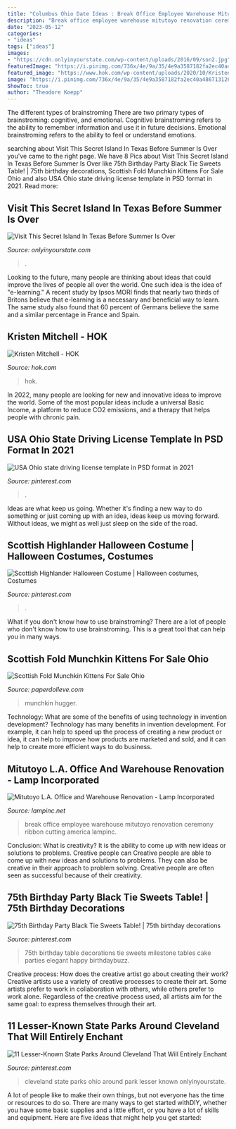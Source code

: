 ```yaml
---
title: "Columbus Ohio Date Ideas : Break Office Employee Warehouse Mitutoyo Renovation Ceremony Ribbon Cutting America Lampinc"
description: "Break office employee warehouse mitutoyo renovation ceremony ribbon cutting america lampinc"
date: "2023-05-12"
categories:
- "ideas"
tags: ["ideas"]
images:
- "https://cdn.onlyinyourstate.com/wp-content/uploads/2016/09/son2.jpg"
featuredImage: "https://i.pinimg.com/736x/4e/9a/35/4e9a3587182fa2ec40a48671312631e0.jpg"
featured_image: "https://www.hok.com/wp-content/uploads/2020/10/KristenMitchell600px.jpg"
image: "https://i.pinimg.com/736x/4e/9a/35/4e9a3587182fa2ec40a48671312631e0.jpg"
ShowToc: true
author: "Theodore Koepp"
---
```



The different types of brainstroming
There are two primary types of brainstroming: cognitive, and emotional. Cognitive brainstroming refers to the ability to remember information and use it in future decisions. Emotional brainstroming refers to the ability to feel or understand emotions.

	

		
searching about Visit This Secret Island In Texas Before Summer Is Over you've came to the right page. We have 8 Pics about Visit This Secret Island In Texas Before Summer Is Over like 75th Birthday Party Black Tie Sweets Table! | 75th birthday decorations, Scottish Fold Munchkin Kittens For Sale Ohio and also USA Ohio state driving license template in PSD format in 2021. Read more:
		
    
## Visit This Secret Island In Texas Before Summer Is Over

<img loading=lazy src="https://cdn.onlyinyourstate.com/wp-content/uploads/2016/09/son2.jpg" onerror="this.onerror=null;this.src='https://tse1.mm.bing.net/th?id=OIP.62SUBbFjVq4oljc7lUeOogHaEP&amp;pid=15.1';" alt="Visit This Secret Island In Texas Before Summer Is Over">

_Source: onlyinyourstate.com_

>. 

	

Looking to the future, many people are thinking about ideas that could improve the lives of people all over the world. One such idea is the idea of "e-learning." A recent study by Ipsos MORI finds that nearly two thirds of Britons believe that e-learning is a necessary and beneficial way to learn. The same study also found that 60 percent of Germans believe the same and a similar percentage in France and Spain. 

    
## Kristen Mitchell - HOK

<img loading=lazy src="https://www.hok.com/wp-content/uploads/2020/10/KristenMitchell600px.jpg" onerror="this.onerror=null;this.src='https://tse2.mm.bing.net/th?id=OIP.HK0hsjdTGL3x1LxFpvpLkQHaHa&amp;pid=15.1';" alt="Kristen Mitchell - HOK">

_Source: hok.com_

>hok. 

	

In 2022, many people are looking for new and innovative ideas to improve the world. Some of the most popular ideas include a universal Basic Income, a platform to reduce CO2 emissions, and a therapy that helps people with chronic pain.

    
## USA Ohio State Driving License Template In PSD Format In 2021

<img loading=lazy src="https://i.pinimg.com/736x/2a/a8/ba/2aa8bafb68da55c882efce7dc634e75f.jpg" onerror="this.onerror=null;this.src='https://tse3.mm.bing.net/th?id=OIP.UNh-smY4D8jieThPoFfRXQHaKS&amp;pid=15.1';" alt="USA Ohio state driving license template in PSD format in 2021">

_Source: pinterest.com_

>. 

	

Ideas are what keep us going. Whether it's finding a new way to do something or just coming up with an idea, ideas keep us moving forward. Without ideas, we might as well just sleep on the side of the road.

    
## Scottish Highlander Halloween Costume | Halloween Costumes, Costumes

<img loading=lazy src="https://i.pinimg.com/736x/df/57/7b/df577b04a893aacfff90f0b01e25c17b--party-costumes-halloween-costume-ideas.jpg" onerror="this.onerror=null;this.src='https://tse1.mm.bing.net/th?id=OIP.73iJlU27st89fY1S-ZED-AAAAA&amp;pid=15.1';" alt="Scottish Highlander Halloween Costume | Halloween costumes, Costumes">

_Source: pinterest.com_

>. 

	

What if you don't know how to use brainstroming?
There are a lot of people who don't know how to use brainstroming. This is a great tool that can help you in many ways.

    
## Scottish Fold Munchkin Kittens For Sale Ohio

<img loading=lazy src="https://i.pinimg.com/originals/04/7b/86/047b8638ff8da0d9321b27011666cf60.jpg" onerror="this.onerror=null;this.src='https://tse2.mm.bing.net/th?id=OIP.W3f3N2hgczUh3syH0_N7sAHaEi&amp;pid=15.1';" alt="Scottish Fold Munchkin Kittens For Sale Ohio">

_Source: paperdolleve.com_

>munchkin hugger. 

	

Technology: What are some of the benefits of using technology in invention development?
Technology has many benefits in invention development. For example, it can help to speed up the process of creating a new product or idea, it can help to improve how products are marketed and sold, and it can help to create more efficient ways to do business.

    
## Mitutoyo L.A. Office And Warehouse Renovation - Lamp Incorporated

<img loading=lazy src="https://lampinc.net/wp-content/uploads/2018/01/Employee-Break-Room-1024x683.jpg" onerror="this.onerror=null;this.src='https://tse2.mm.bing.net/th?id=OIP.IcvndbkP2eSYrXfm3ruKdAHaE8&amp;pid=15.1';" alt="Mitutoyo L.A. Office and Warehouse Renovation - Lamp Incorporated">

_Source: lampinc.net_

>break office employee warehouse mitutoyo renovation ceremony ribbon cutting america lampinc. 

	

Conclusion: What is creativity? It is the ability to come up with new ideas or solutions to problems. Creative people can
Creative people are able to come up with new ideas and solutions to problems. They can also be creative in their approach to problem solving. Creative people are often seen as successful because of their creativity.

    
## 75th Birthday Party Black Tie Sweets Table! | 75th Birthday Decorations

<img loading=lazy src="https://i.pinimg.com/736x/2d/3b/ab/2d3bab0a36105dff02c91380255ec212--th-birthday-parties-sweet-tables.jpg" onerror="this.onerror=null;this.src='https://tse2.mm.bing.net/th?id=OIP.4M-jVa2Dkugxcxf8YGGIswHaHa&amp;pid=15.1';" alt="75th Birthday Party Black Tie Sweets Table! | 75th birthday decorations">

_Source: pinterest.com_

>75th birthday table decorations tie sweets milestone tables cake parties elegant happy birthdaybuzz. 

	

Creative process: How does the creative artist go about creating their work?
Creative artists use a variety of creative processes to create their art. Some artists prefer to work in collaboration with others, while others prefer to work alone. Regardless of the creative process used, all artists aim for the same goal: to express themselves through their art.

    
## 11 Lesser-Known State Parks Around Cleveland That Will Entirely Enchant

<img loading=lazy src="https://i.pinimg.com/736x/4e/9a/35/4e9a3587182fa2ec40a48671312631e0.jpg" onerror="this.onerror=null;this.src='https://tse3.mm.bing.net/th?id=OIP.mD3qahxMhFpY9lkR6qCSwwHaFk&amp;pid=15.1';" alt="11 Lesser-Known State Parks Around Cleveland That Will Entirely Enchant">

_Source: pinterest.com_

>cleveland state parks ohio around park lesser known onlyinyourstate. 

	

A lot of people like to make their own things, but not everyone has the time or resources to do so. There are many ways to get started withDIY, whether you have some basic supplies and a little effort, or you have a lot of skills and equipment. Here are five ideas that might help you get started: 

